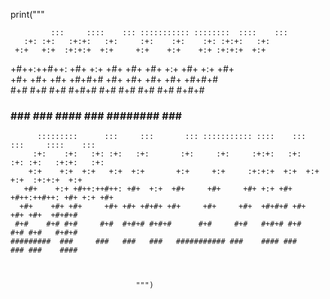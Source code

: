 print(""" 

                                
             :::     ::::    ::: ::::::::::: ::::::::  ::::    ::: 
       :+: :+:   :+:+:   :+:     :+:    :+:    :+: :+:+:   :+:  
     +:+   +:+  :+:+:+  +:+     +:+    +:+    +:+ :+:+:+  +:+   
   +#++:++#++: +#+ +:+ +#+     +#+    +#+    +:+ +#+ +:+ +#+    
  +#+     +#+ +#+  +#+#+#     +#+    +#+    +#+ +#+  +#+#+#     
 #+#     #+# #+#   #+#+#     #+#    #+#    #+# #+#   #+#+#      
###     ### ###    ####     ###     ########  ###    ####       









          :::::::::      :::     :::       ::: ::::::::::: ::::    :::     :::     ::::    ::: 
         :+:    :+:   :+: :+:   :+:       :+:     :+:     :+:+:   :+:   :+: :+:   :+:+:   :+:  
        +:+    +:+  +:+   +:+  +:+       +:+     +:+     :+:+:+  +:+  +:+   +:+  :+:+:+  +:+   
       +#+    +:+ +#++:++#++: +#+  +:+  +#+     +#+     +#+ +:+ +#+ +#++:++#++: +#+ +:+ +#+    
      +#+    +#+ +#+     +#+ +#+ +#+#+ +#+     +#+     +#+  +#+#+# +#+     +#+ +#+  +#+#+#     
     #+#    #+# #+#     #+#  #+#+# #+#+#      #+#     #+#   #+#+# #+#     #+# #+#   #+#+#      
    #########  ###     ###   ###   ###   ########### ###    #### ###     ### ###    ####       

                   
                               
                                """)
